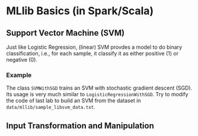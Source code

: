 # MLlib Basics (in Spark/Scala)

## Support Vector Machine (SVM)

Just like Logistic Regression, (linear) SVM provdes a model to do binary classification, i.e., for each sample, it classify it as either positive (1) or negative (0).

### Example

The class `SVMWithSGD` trains an SVM with stochastic gradient descent (SGD). Its usage is very much similar to `LogisticRegressionWithSGD`. Try to modify the code of last lab to build an SVM from the dataset in `data/mllib/sample_libsvm_data.txt`.

## Input Transformation and Manipulation
